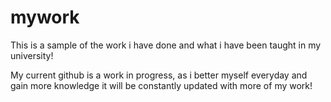 # mywork
This is a sample of the work i have done and what i have been taught in my university!


My current github is a work in progress, as i better myself everyday and gain more knowledge it will be constantly updated with more of my work!


                                                 

